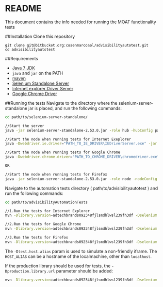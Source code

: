 README
======

This document contains the info needed for running the MOAT functionality tests

##Installation
Clone this repository
```
git clone git@bitbucket.org:cosenmarcoaol/advisibilityautotest.git
cd advisibilityautotest
```

##Requirements
* [Java 7 JDK](http://www.oracle.com/technetwork/java/javase/downloads/index.html)
* `java` and `jar` on the PATH
* [maven](https://maven.apache.org/)
* [Selenium Standalone Server](http://www.seleniumhq.org/download/)
* [Internet explorer Driver Server](http://www.seleniumhq.org/download/)
* [Google Chrome Driver](http://www.seleniumhq.org/download/) 


##Running the tests
Navigate to the directory where the selenium-server-standalone jar is placed, and run the following commands: 
```sh
cd path/to/selenium-server-standalone/

//Start the server
java -jar selenium-server-standalone-2.53.0.jar -role hub -hubConfig path/to/hub.json

//Start the node when running tests for Internet Exeplorer
java -Dwebdriver.ie.driver="PATH_TO_IE_DRIVER\IEDriverServer.exe" -jar selenium-server-standalone-2.53.0.jar -role node -nodeConfig path/to/node.json

//Start the node when running tests for Google Chrome 
java -Dwebdriver.chrome.driver="PATH_TO_CHROME_DRIVER\chromedriver.exe" -jar selenium-server-standalone-2.53.0.jar -role node -nodeConfig path/to/node.json

OR 

//Start the node when running tests for Firefox 
java -jar selenium-server-standalone-2.53.0.jar -role node -nodeConfig path/to/node.json
```

Navigate to the automation tests directory ( path/to/advisibilityautotest ) and run the following commands:
```sh
cd path/to/advisibilityAutomationTests

//1.Run the tests for Internet Explorer
mvn -Dlibrary.version=adtechbrands092348fjlsmdhlwsl239fh3df -Dselenium.platform=WINDOWS -Dtest.host.alias=[HOST_ALIAS] -Dselenium.browser="internet explorer" verify

//2.Run the tests for Google Chrome
mvn -Dlibrary.version=adtechbrands092348fjlsmdhlwsl239fh3df -Dselenium.platform=WINDOWS -Dtest.host.alias=[HOST_ALIAS] -Dselenium.browser=chrome verify

//3.Run the tests for Firefox
mvn -Dlibrary.version=adtechbrands092348fjlsmdhlwsl239fh3df -Dselenium.platform=WINDOWS -Dtest.host.alias=[HOST_ALIAS] -Dselenium.browser=firefox verify
```
The `-Dtest.host.alias` param is used to simulate a  non-friendly iframe. The `HOST_ALIAS` can be a hostname of the localmachine, other than `localhost`.

If the production library should be used for tests, the `-Dproduction.library.url` parameter should be added:
```sh
mvn -Dlibrary.version=adtechbrands092348fjlsmdhlwsl239fh3df -Dselenium.platform=WINDOWS -Dtest.host.alias=[HOST_ALIAS] -Dproduction.library.url=http://aka-cdn-ns.adtechus.com verify 
```